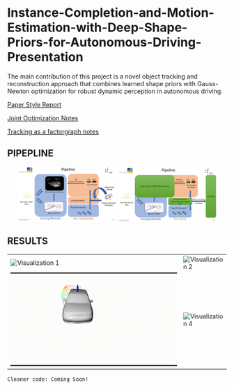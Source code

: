 # Instance-Completion-and-Motion-Estimation-with-Deep-Shape-Priors-for-Autonomous-Driving-Presentation

The main contribution of this project is a novel object
tracking and reconstruction approach that combines learned shape priors with Gauss-Newton optimization for robust
dynamic perception in autonomous driving.

[Paper Style Report](./notes/Final_report_MSRP-1.pdf)

[Joint Optimization Notes](./notes/tracking-as-factorgraphs.pdf)

[Tracking as a factorgraph notes](./notes/tracking-as-factorgraphs.pdf)

## PIPEPLINE
<p align="center">
  <img src="./images_presentation/pipeline01.png" alt="Pipeline" width="45%" />
  <img src="./images_presentation/pipeline.png" alt="Pipeline" width="45%" />
</p>

## RESULTS
<table>
<tr>
    <td><img src="./images_presentation/blue_car_in_a_scene.gif" alt="Visualization 1" width="100%"></td>
    <td><img src="./images_presentation/cars_in_kitti.gif" alt="Visualization 2" width="100%"></td>
</tr>
<tr>
    <td><img src="./images_presentation/joint_optimization.gif" alt="Visualization 3" width="100%"></td>
    <td><img src="./images_presentation/mesh_vs_det_vs_gt.gif" alt="Visualization 4" width="100%"></td>
</tr>
</table>

```
Cleaner code: Coming Soon!
```